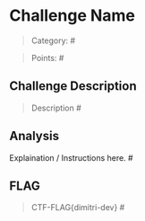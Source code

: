 # Challenge Name

> Category: #

> Points: # 

## Challenge Description

> Description #

## Analysis

Explaination / Instructions here. #

## FLAG

> CTF-FLAG{dimitri-dev} #